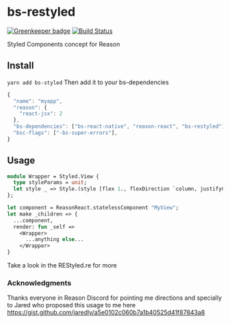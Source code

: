 # bs-restyled

[![Greenkeeper badge](https://badges.greenkeeper.io/Astrocoders/bs-restyled.svg)](https://greenkeeper.io/)
[![Build Status](https://travis-ci.org/Astrocoders/bs-restyled.svg?branch=master)](https://travis-ci.org/Astrocoders/bs-restyled)

Styled Components concept for Reason

## Install

`yarn add bs-styled`
Then add it to your bs-dependencies

```js
{
  "name": "myapp",
  "reason": {
    "react-jsx": 2
  },
  "bs-dependencies": ["bs-react-native", "reason-react", "bs-restyled"],
  "bsc-flags": ["-bs-super-errors"],
}
```


## Usage

```ml
module Wrapper = Styled.View {
  type styleParams = unit;
  let style _ => Style.(style [flex 1., flexDirection `column, justifyContent `center]);
};

let component = ReasonReact.statelessComponent "MyView";
let make _children => {
  ...component,
  render: fun _self =>
    <Wrapper>
      ...anything else...
    </Wrapper>
}
```

Take a look in the REStyled.re for more

### Acknowledgments

Thanks everyone in Reason Discord for pointing me directions and specially to Jared who proposed this usage to me here https://gist.github.com/jaredly/a5e0102c060b7a1b40525d41f87843a8
